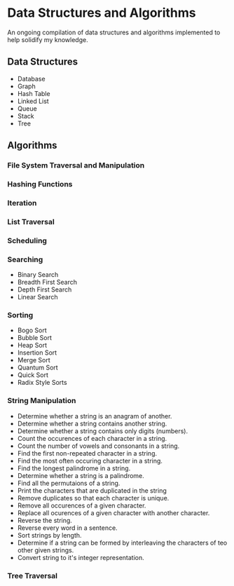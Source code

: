 # Data Structures and Algorithms
An ongoing compilation of data structures and algorithms implemented to help solidify my knowledge.

## Data Structures

* Database
* Graph
* Hash Table 
* Linked List
* Queue
* Stack
* Tree

## Algorithms

### File System Traversal and Manipulation

### Hashing Functions

### Iteration

### List Traversal

### Scheduling

### Searching
* Binary Search
* Breadth First Search
* Depth First Search
* Linear Search

### Sorting
* Bogo Sort
* Bubble Sort
* Heap Sort
* Insertion Sort
* Merge Sort
* Quantum Sort
* Quick Sort
* Radix Style Sorts

### String Manipulation
* Determine whether a string is an anagram of another.
* Determine whether a string contains another string.
* Determine whether a string contains only digits (numbers).
* Count the occurences of each character in a string.
* Count the number of vowels and consonants in a string.
* Find the first non-repeated character in a string.
* Find the most often occuring character in a string.
* Find the longest palindrome in a string.
* Determine whether a string is a palindrome.
* Find all the permutaions of a string.
* Print the characters that are duplicated in the string
* Remove duplicates so that each character is unique.
* Remove all occurences of a given character.
* Replace all ocurences of a given character with another character.
* Reverse the string.
* Reverse every word in a sentence.
* Sort strings by length.
* Determine if a string can be formed by interleaving the characters of teo
  other given strings.
* Convert string to it's integer representation.

### Tree Traversal
